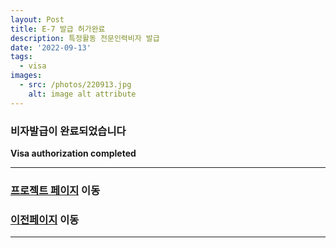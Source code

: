 ```yaml
---
layout: Post
title: E-7 발급 허가완료
description: 특정활동 전문인력비자 발급
date: '2022-09-13'
tags:
  - visa
images:
  - src: /photos/220913.jpg
    alt: image alt attribute
---
```


### 비자발급이 완료되었습니다

**Visa authorization completed**

---

### [프로젝트 페이지](/projects) 이동

### [이전페이지](/tags/visa) 이동

---